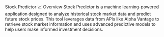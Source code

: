 Stock Predictor 📈
Overview
Stock Predictor is a machine learning-powered application designed to analyze historical stock market data and predict future stock prices. This tool leverages data from APIs like Alpha Vantage to retrieve stock market information and uses advanced predictive models to help users make informed investment decisions.
